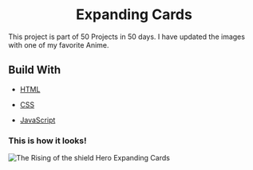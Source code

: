 <h1 align="center">  Expanding Cards </h1>
<p align="left"> This project is part of 50 Projects in 50 days. I have updated the images with one of my favorite Anime.</p>


## Build With

- [HTML](https://developer.mozilla.org/en-US/docs/Web/HTML)

- [CSS](https://developer.mozilla.org/en-US/docs/Web/CSS)

- [JavaScript](https://www.javascript.com/)

### This is how it looks! 

<img align="center" src="./expanding-card-ezgif.com-gif-maker.gif" alt="The Rising of the shield Hero Expanding Cards">